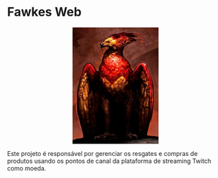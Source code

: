 # Fawkes Web

<img src="docs/images/fawkes.jpg" alt="project-icon" width="200" style="margin: 0 auto; display: block"/>

Este projeto é responsável por gerenciar os resgates e compras de produtos usando os pontos de canal da plataforma de streaming Twitch como moeda.